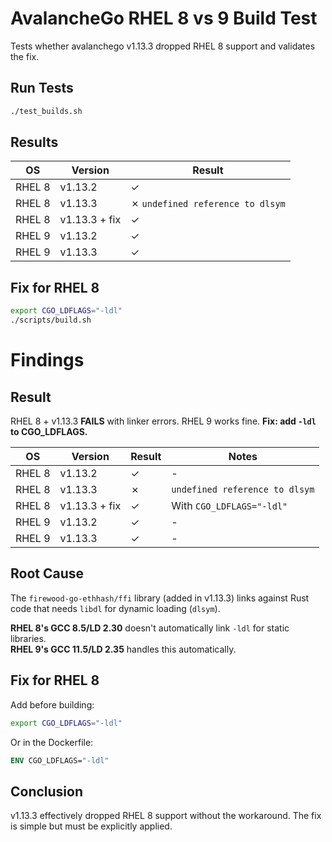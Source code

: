 # AvalancheGo RHEL 8 vs 9 Build Test

Tests whether avalanchego v1.13.3 dropped RHEL 8 support and validates the fix.

## Run Tests

```bash
./test_builds.sh
```

## Results

| OS | Version | Result |
|---|---|---|
| RHEL 8 | v1.13.2 | ✓ |
| RHEL 8 | v1.13.3 | ✗ `undefined reference to dlsym` |
| RHEL 8 | v1.13.3 + fix | ✓ |
| RHEL 9 | v1.13.2 | ✓ |
| RHEL 9 | v1.13.3 | ✓ |

## Fix for RHEL 8

```bash
export CGO_LDFLAGS="-ldl"
./scripts/build.sh
```

# Findings

## Result

RHEL 8 + v1.13.3 **FAILS** with linker errors. RHEL 9 works fine. **Fix: add `-ldl` to CGO_LDFLAGS.**

| OS | Version | Result | Notes |
|----|---------|--------|-------|
| RHEL 8 | v1.13.2 | ✓ | - |
| RHEL 8 | v1.13.3 | ✗ | `undefined reference to dlsym` |
| RHEL 8 | v1.13.3 + fix | ✓ | With `CGO_LDFLAGS="-ldl"` |
| RHEL 9 | v1.13.2 | ✓ | - |
| RHEL 9 | v1.13.3 | ✓ | - |

## Root Cause

The `firewood-go-ethhash/ffi` library (added in v1.13.3) links against Rust code that needs `libdl` for dynamic loading (`dlsym`).

**RHEL 8's GCC 8.5/LD 2.30** doesn't automatically link `-ldl` for static libraries.  
**RHEL 9's GCC 11.5/LD 2.35** handles this automatically.

## Fix for RHEL 8

Add before building:
```bash
export CGO_LDFLAGS="-ldl"
```

Or in the Dockerfile:
```dockerfile
ENV CGO_LDFLAGS="-ldl"
```

## Conclusion

v1.13.3 effectively dropped RHEL 8 support without the workaround. The fix is simple but must be explicitly applied.

